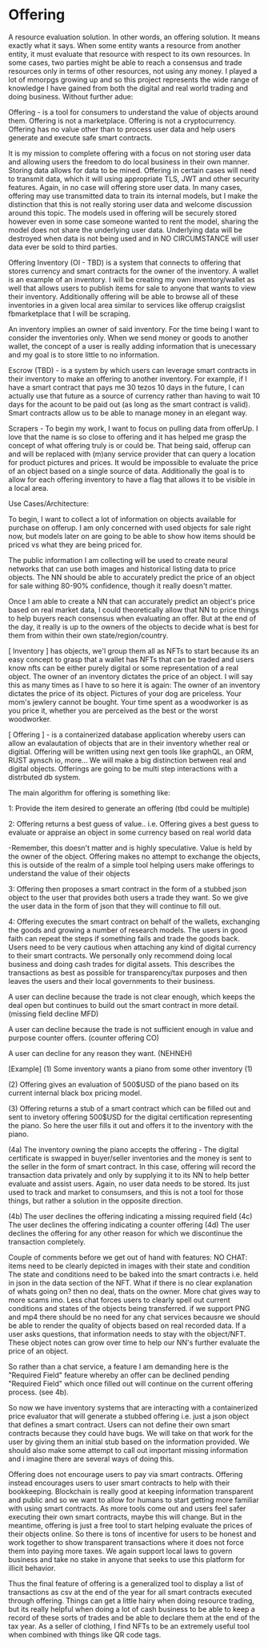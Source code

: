 # Offering

A resource evaluation solution. In other words, an offering solution. It means exactly what it says. When some entity wants a resource from another entity, it must evaluate that resource with respect to its own resources. In some cases, two parties might be able to reach a consensus and trade resources only in terms of other resources, not using any money. I played a lot of mmorpgs growing up and so this project represents the wide range of knowledge I have gained from both the digital and real world trading and doing business. Without further adue:

Offering - is a tool for consumers to understand the value of objects around them.  Offering is not a marketplace. Offering is not a cryptocurrency. Offering has no value other than to process user data and help users generate and execute safe smart contracts.

It is my mission to complete offering with a focus on not storing user data and allowing users the freedom to do local business in their own manner.  Storing data allows for data to be mined. Offering in certain cases will need to transmit data, which it will using appropriate TLS, JWT and other security features. Again, in no case will offering store user data. In many cases, offering may use transmitted data to train its internal models, but I make the distinction that this is not really storing user data and welcome discussion around this topic. The models used in offering will be securely stored however even in some case someone wanted to rent the model, sharing the model does not share the underlying user data. Underlying data will be destroyed when data is not being used and in NO CIRCUMSTANCE will user data ever be sold to third parties.

Offering Inventory (OI - TBD) is a system that connects to offering that stores currency and smart contracts for the owner of the inventory. A wallet is an example of an inventory. I will be creating my own inventory/wallet as well that allows users to publish items for sale to anyone that wants to view their inventory. Additionally offering will be able to browse all of these inventories in a given local area similar to services like offerup craigslist fbmarketplace that I will be scraping.

An inventory implies an owner of said inventory. For the time being I want to consider the inventories only. When we send money or goods to another wallet, the concept of a user is really adding information that is unecessary and my goal is to store little to no information. 

Escrow (TBD) - is a system by which users can leverage smart contracts in their inventory to make an offering to another inventory. For example, if I have a smart contract that pays me 30 tezos 10 days in the future, I can actually use that future as a source of currency rather than having to wait 10 days for the acount to be paid out (as long as the smart contract is valid).
Smart contracts allow us to be able to manage money in an elegant way.

Scrapers - To begin my work, I want to focus on pulling data from offerUp. I love that the name is so close to offering and it has helped me grasp the concept of what offering truly is or could be.
That being said, offerup can and will be replaced with (m)any service provider that can query a location for product pictures and prices. It would be impossible to evaluate the price of an object based on a single source of data. Additionally the goal is to allow for each offering inventory to have a flag that allows it to be visible in a local area.

Use Cases/Architecture:

To begin, I want to collect a lot of information on objects available for purchase on offerup. I am only concerned with used objects for sale right now, but models later on are going to be able to show how items should be priced vs what they are being priced for.

The public information I am collecting will be used to create neural networks that can use both images and historical listing data to price objects. The NN should be able to accurately predict the price of an object for sale withing 80-90% confidence, though it really doesn't matter.

Once I am able to create a NN that can accurately predict an object's price based on real market data, I could theoretically allow that NN to price things to help buyers reach consensus when evaluating an offer. But at the end of the day, it really is up to the owners of the objects to decide what is best for them from within their own state/region/country. 

[ Inventory ] has objects, we'l group them all as NFTs to start because its an easy concept to grasp that a wallet has NFTs that can be traded and users know nfts can be either purely digital or some representation of a real object. The owner of an inventory dictates the price of an object. I will say this as many times as I have to so here it is again: The owner of an inventory dictates the price of its object. Pictures of your dog are priceless. Your mom's jewlery cannot be bought. Your time spent as a woodworker is as you price it, whether you are perceived as the best or the worst woodworker.

[ Offering ] - is a containerized database application whereby users can allow an evalautation of objects that are in their inventory whether real or digitial. Offering will be written using next gen tools like graphQL, an ORM, RUST aynsch io, more...  We will make a big distinction between real and digital objects. Offerings are going to be multi step interactions with a distrbuted db system. 

The main algorithm for offering is something like:

1: Provide the item desired to generate an offering (tbd could be multiple)

2: Offering returns a best guess of value.. i.e. Offering gives a best guess to evaluate or appraise an object in some currency based on real world data

  -Remember, this doesn't matter and is highly speculative. Value is held by the owner of the object. Offering makes no attempt to exchange the objects, this is outside of the realm of a simple tool helping users make offerings to understand the value of their objects
  
3: Offering then proposes a smart contract in the form of a stubbed json object to the user that provides both users a trade they want. So we give the user data in the form of json that they will continue to fill out.

4: Offering executes the smart contract on behalf of the wallets, exchanging the goods and growing a number of research models. The users in good faith can repeat the steps if something fails and trade the goods back. Users need to be very cautious when attaching any kind of digital currency to their smart contracts. We personally only recommend doing local business and doing cash trades for digital assets. This describes the transactions as best as possible for transparency/tax purposes and then leaves the users and their local governments to their business.

A user can decline because the trade is not clear enough, which keeps the deal open but continues to build out the smart contract in more detail. (missing field decline MFD)

A user can decline because the trade is not sufficient enough in value and purpose counter offers. (counter offering CO)

A user can decline for any reason they want. (NEHNEH)


[Example]
(1) Some inventory wants a piano from some other inventory (1)

(2) Offering gives an evaluation of 500$USD of the piano based on its current internal black box pricing model. 

(3) Offering returns a stub of a smart contract which can be filled out and sent to invetory offering 500$USD for the digital certification representing the piano. So here the user fills it out and offers it to the inventory with the piano.

(4a) The inventory owning the piano accepts the offering - The digital certificate is swapped in buyer/seller inventories and the money is sent to the seller in the form of smart contract. In this case, offering will record the transaction data privately and only by supplying it to its NN to help better evaluate and assist users. Again, no user data needs to be stored. Its just used to track and market to consumsers, and this is not a tool for those things, but rather a solution in the opposite direction.

(4b) The user declines the offering indicating a missing required field
(4c) The user declines the offering indicating a counter offering
(4d) The user declines the offering for any other reason for which we discontinue the transaction completely.

Couple of comments before we get out of hand with features:
NO CHAT: items need to be clearly depicted in images with their state and condition
The state and conditions need to be baked into the smart contracts i.e. held in json in the data section of the NFT. What if there is no clear explanation of whats going on? then no deal, thats on the owner. More chat gives way to more scams imo. Less chat forces users to clearly spell out current conditions and states of the objects being transferred. if we support PNG and mp4 there should be no need for any chat services becausre we should be able to render the quality of objects based on real recorded data. If a user asks questions, that information needs to stay with the object/NFT. These object notes can grow over time to help our NN's further evaluate the price of an object. 

So rather than a chat service, a feature I am demanding here is the "Required Field" feature whereby an offer can be declined pending "Required Field" which once filled out will continue on the current offering process. (see 4b).

So now we have inventory systems that are interacting with a containerized price evaluator that will generate a stubbed offering i.e.  just a json object that defines a smart contract. Users can not define their own smart contracts because they could have bugs. We will take on that work for the user by giving them an initial stub based on the information provided. We should also make some attempt to call out important missing information and i imagine there are several ways of doing this. 

Offering does not encourage users to pay via smart contracts. Offering instead encourages users to user smart contracts to help with their bookkeeping. Blockchain is really good at keeping information transparent and public and so we want to allow for humans to start getting more familiar with using smart contracts. As more tools come out and users feel safer executing their own smart contracts, maybe this will change. But in the meantime, offering is just a free tool to start helping evaluate the prices of their objects online. So there is tons of incentive for users to be honest and work together to show transparent transactions where it does not force them into paying more taxes. We again support local laws to govern business and take no stake in anyone that seeks to use this platform for illicit behavior.

Thus the final feature of offering is a generalized tool to display a list of transactions as csv at the end of the year for all smart contracts executed through offering. Things can get a little hairy when doing resource trading, but its really helpful when doing a lot of cash business to be able to keep a record of these sorts of trades and be able to declare them at the end of the tax year. As a seller of clothing, I find NFTs to be an extremely useful tool when combined with things like QR code tags. 








